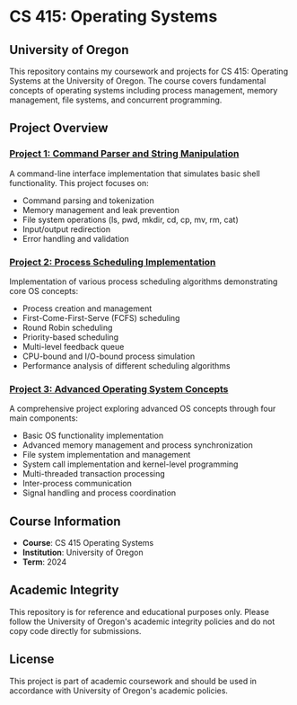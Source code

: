# CS 415: Operating Systems
## University of Oregon

This repository contains my coursework and projects for CS 415: Operating Systems at the University of Oregon. The course covers fundamental concepts of operating systems including process management, memory management, file systems, and concurrent programming.

## Project Overview

### [Project 1: Command Parser and String Manipulation](./Project1/)
A command-line interface implementation that simulates basic shell functionality. This project focuses on:
- Command parsing and tokenization
- Memory management and leak prevention
- File system operations (ls, pwd, mkdir, cd, cp, mv, rm, cat)
- Input/output redirection
- Error handling and validation

### [Project 2: Process Scheduling Implementation](./Project2/)
Implementation of various process scheduling algorithms demonstrating core OS concepts:
- Process creation and management
- First-Come-First-Serve (FCFS) scheduling
- Round Robin scheduling
- Priority-based scheduling
- Multi-level feedback queue
- CPU-bound and I/O-bound process simulation
- Performance analysis of different scheduling algorithms

### [Project 3: Advanced Operating System Concepts](./Project3/)
A comprehensive project exploring advanced OS concepts through four main components:
- Basic OS functionality implementation
- Advanced memory management and process synchronization
- File system implementation and management
- System call implementation and kernel-level programming
- Multi-threaded transaction processing
- Inter-process communication
- Signal handling and process coordination

## Course Information

- **Course**: CS 415 Operating Systems
- **Institution**: University of Oregon
- **Term**: 2024

## Academic Integrity

This repository is for reference and educational purposes only. Please follow the University of Oregon's academic integrity policies and do not copy code directly for submissions.

## License

This project is part of academic coursework and should be used in accordance with University of Oregon's academic policies. 